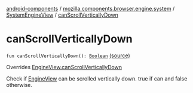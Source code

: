 [android-components](../../index.md) / [mozilla.components.browser.engine.system](../index.md) / [SystemEngineView](index.md) / [canScrollVerticallyDown](./can-scroll-vertically-down.md)

# canScrollVerticallyDown

`fun canScrollVerticallyDown(): `[`Boolean`](https://kotlinlang.org/api/latest/jvm/stdlib/kotlin/-boolean/index.html) [(source)](https://github.com/mozilla-mobile/android-components/blob/master/components/browser/engine-system/src/main/java/mozilla/components/browser/engine/system/SystemEngineView.kt#L713)

Overrides [EngineView.canScrollVerticallyDown](../../mozilla.components.concept.engine/-engine-view/can-scroll-vertically-down.md)

Check if [EngineView](../../mozilla.components.concept.engine/-engine-view/index.md) can be scrolled vertically down.
true if can and false otherwise.

